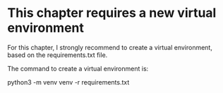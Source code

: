 # This chapter requires a new virtual environment

For this chapter, I strongly recommend to create a virtual environment, based on the requirements.txt file.

The command to create a virtual environment is:

python3 -m venv venv -r requirements.txt